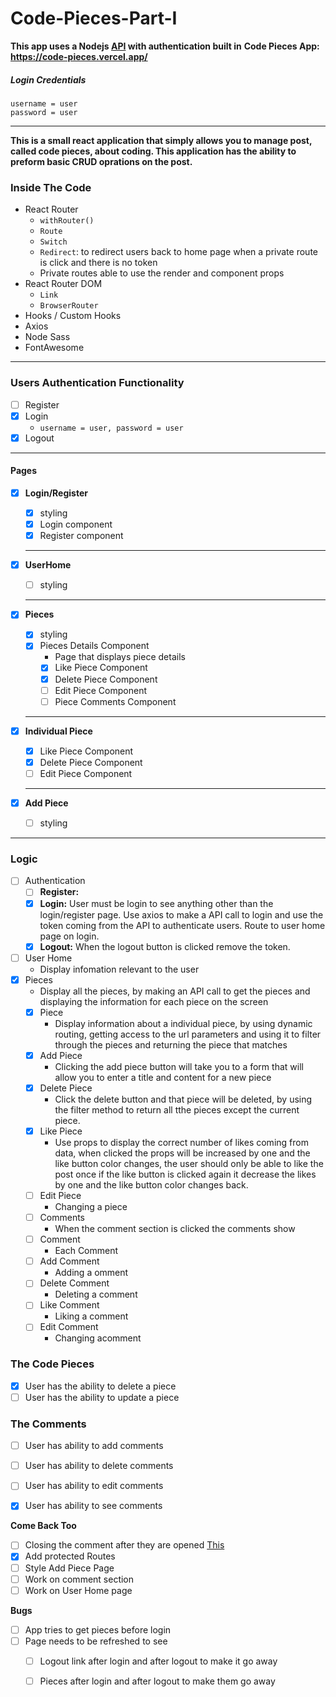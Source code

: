 # Code-Pieces-Part-I
**This app uses a Nodejs [API](https://github.com/2nd-Level/CODE-PIECES-API) with authentication built in**
**Code Pieces App: https://code-pieces.vercel.app/**
##### Login Credentials
```
username = user
password = user
```
_______

**This is a small react application that simply allows you to manage post, called code pieces, about coding. This application has the ability to preform basic CRUD oprations on the post.**
### Inside The Code
- React Router
    - `withRouter()`
    - `Route`
    - `Switch`
    - `Redirect`: to redirect users back to home page when a private route is click and there is no token
    - Private routes able to use the render and component props
- React Router DOM
     - `Link`
     - `BrowserRouter`
- Hooks / Custom Hooks
- Axios
- Node Sass
- FontAwesome
_____
### Users Authentication Functionality
- [ ] Register
- [x] Login
    - `username = user, password = user`
- [x] Logout
____
<!-- ### Files and Folders
- assests
- components
- hooks
- utils -->

#### Pages
- [x] **Login/Register**
    - [x] styling
    - [x] Login component
    - [x] Register component

  -------------   
- [x] **UserHome**
    - [ ] styling
  ------------- 
- [x] **Pieces** 
    - [x] styling
    - [x] Pieces Details Component
        - Page that displays piece details
        - [x] Like Piece Component
        - [x] Delete Piece Component
        - [ ] Edit Piece Component
        - [ ] Piece Comments Component
  ------------- 

- [x] **Individual Piece**
    - [x] Like Piece Component
    - [x] Delete Piece Component
    - [ ] Edit Piece Component
  ------------- 
- [x] **Add Piece**
    - [ ] styling
____

### Logic
- [ ] Authentication
    - [ ] **Register:**
    - [x] **Login:** User must be login to see anything other than the login/register page. Use axios to make a API call to login and use the token coming from the API to authenticate users. Route to user home page on login.
    - [x] **Logout:** When the logout button is clicked remove the token.
- [ ] User Home 
    - Display infomation relevant to the user
- [x] Pieces
    -  Display all the pieces, by making an API call to get the pieces and displaying the information for each piece on the screen
    - [x] Piece
        - Display information about a individual piece, by using dynamic routing, getting access to the url parameters and using it to filter through the pieces and returning the piece that matches
    - [x] Add Piece
        - Clicking the add piece button will take you to a form that will allow you to enter a title and content for a new piece
    - [x] Delete Piece
         - Click the delete button and that piece will be deleted, by using the filter method to return all tthe pieces except the current piece.
    - [x] Like Piece
        - Use props to display the correct number of likes coming from data, when clicked the props will be increased by one and the like button color changes, the user should only be able to like the post once if the like button is clicked again it decrease the likes by one and the like button color changes back.
    - [ ] Edit Piece
        - Changing a piece
    - [ ] Comments
        -  When the comment section is clicked the comments show
    - [ ] Comment
        - Each Comment
    - [ ] Add Comment
        - Adding a omment
    - [ ] Delete Comment
         - Deleting a comment
    - [ ] Like Comment
        - Liking a comment
    - [ ] Edit Comment
        - Changing acomment





<!-- ### Branches
- [part1](https://github.com/SR-Portfolio-Projects/Code-Pieces-Part-I/tree/part1)
    - uses classes to manage state
- [part1-refactoring](https://github.com/SR-Portfolio-Projects/Code-Pieces-Part-I/tree/part1-refactoring) 
    - refactored to use hooks to manage state
    - added ability to like pieces
- [UI]()
    - React Router -->


### The Code Pieces

- [x] User has the ability to delete a piece
- [ ] User has the ability to update a piece

### The Comments
- [ ] User has ability to add comments
- [ ] User has ability to delete comments
- [ ] User has ability to edit comments
- [x] User has ability to see comments



**Come Back Too**
- [ ] Closing the comment after they are opened [This](https://github.com/SR-Portfolio-Projects/React-Hamburger-Menu)
- [x] Add protected Routes
- [ ] Style Add Piece Page
- [ ] Work on comment section
- [ ] Work on User Home page

**Bugs**
- [ ] App tries to get pieces before login
- [ ] Page needs to be refreshed to see
    - [ ] Logout link after login and after logout to make it go away
    - [ ] Pieces after login and after logout to make them go away






